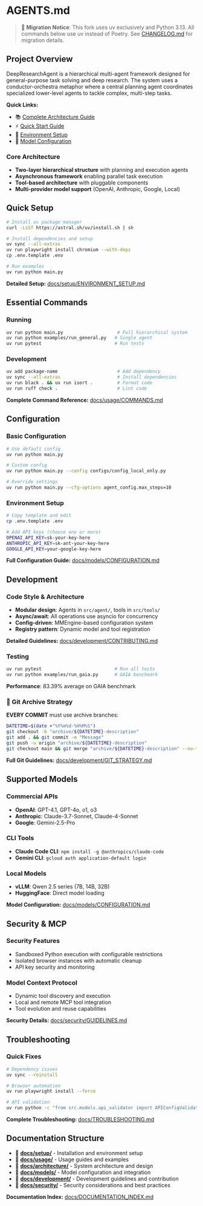 # AGENTS.md

> 🔧 **Migration Notice**: This fork uses uv exclusively and Python 3.13. All commands below use uv instead of Poetry. See [CHANGELOG.md](CHANGELOG.md) for migration details.

## Project Overview

DeepResearchAgent is a hierarchical multi-agent framework designed for general-purpose task solving and deep research. The system uses a conductor-orchestra metaphor where a central planning agent coordinates specialized lower-level agents to tackle complex, multi-step tasks.

**Quick Links:**
- 📚 [Complete Architecture Guide](docs/architecture/OVERVIEW.md)
- ⚡ [Quick Start Guide](docs/usage/QUICK_START.md)
- 🔧 [Environment Setup](docs/setup/ENVIRONMENT_SETUP.md)
- 🤖 [Model Configuration](docs/models/CONFIGURATION.md)

### Core Architecture
- **Two-layer hierarchical structure** with planning and execution agents
- **Asynchronous framework** enabling parallel task execution
- **Tool-based architecture** with pluggable components
- **Multi-provider model support** (OpenAI, Anthropic, Google, Local)

## Quick Setup

```bash
# Install uv package manager
curl -LsSf https://astral.sh/uv/install.sh | sh

# Install dependencies and setup
uv sync --all-extras
uv run playwright install chromium --with-deps
cp .env.template .env

# Run examples
uv run python main.py
```

**Detailed Setup:** [docs/setup/ENVIRONMENT_SETUP.md](docs/setup/ENVIRONMENT_SETUP.md)

## Essential Commands

### Running
```bash
uv run python main.py                    # Full hierarchical system
uv run python examples/run_general.py   # Single agent
uv run pytest                           # Run tests
```

### Development
```bash
uv add package-name                      # Add dependency
uv sync --all-extras                     # Install dependencies
uv run black . && uv run isort .         # Format code
uv run ruff check .                      # Lint code
```

**Complete Command Reference:** [docs/usage/COMMANDS.md](docs/usage/COMMANDS.md)

## Configuration

### Basic Configuration
```bash
# Use default config
uv run python main.py

# Custom config
uv run python main.py --config configs/config_local_only.py

# Override settings
uv run python main.py --cfg-options agent_config.max_steps=10
```

### Environment Setup
```bash
# Copy template and edit
cp .env.template .env

# Add API keys (choose one or more)
OPENAI_API_KEY=sk-your-key-here
ANTHROPIC_API_KEY=sk-ant-your-key-here
GOOGLE_API_KEY=your-google-key-here
```

**Full Configuration Guide:** [docs/models/CONFIGURATION.md](docs/models/CONFIGURATION.md)

## Development

### Code Style & Architecture
- **Modular design**: Agents in `src/agent/`, tools in `src/tools/`
- **Async/await**: All operations use asyncio for concurrency
- **Config-driven**: MMEngine-based configuration system
- **Registry pattern**: Dynamic model and tool registration

**Detailed Guidelines:** [docs/development/CONTRIBUTING.md](docs/development/CONTRIBUTING.md)

### Testing
```bash
uv run pytest                           # Run all tests
uv run python examples/run_gaia.py      # GAIA benchmark
```

**Performance**: 83.39% average on GAIA benchmark

### 🚨 Git Archive Strategy

**EVERY COMMIT** must use archive branches:

```bash
DATETIME=$(date +"%Y%m%d-%H%M%S")
git checkout -b "archive/${DATETIME}-description"
git add . && git commit -m "Message"
git push -u origin "archive/${DATETIME}-description"
git checkout main && git merge "archive/${DATETIME}-description" --no-ff
```

**Full Git Guidelines:** [docs/development/GIT_STRATEGY.md](docs/development/GIT_STRATEGY.md)

## Supported Models

### Commercial APIs
- **OpenAI**: GPT-4.1, GPT-4o, o1, o3
- **Anthropic**: Claude-3.7-Sonnet, Claude-4-Sonnet
- **Google**: Gemini-2.5-Pro

### CLI Tools
- **Claude Code CLI**: `npm install -g @anthropics/claude-code`
- **Gemini CLI**: `gcloud auth application-default login`

### Local Models
- **vLLM**: Qwen 2.5 series (7B, 14B, 32B)
- **HuggingFace**: Direct model loading

**Model Configuration:** [docs/models/CONFIGURATION.md](docs/models/CONFIGURATION.md)

## Security & MCP

### Security Features
- Sandboxed Python execution with configurable restrictions
- Isolated browser instances with automatic cleanup
- API key security and monitoring

### Model Context Protocol
- Dynamic tool discovery and execution
- Local and remote MCP tool integration
- Tool evolution and reuse capabilities

**Security Details:** [docs/security/GUIDELINES.md](docs/security/GUIDELINES.md)

## Troubleshooting

### Quick Fixes
```bash
# Dependency issues
uv sync --reinstall

# Browser automation
uv run playwright install --force

# API validation
uv run python -c "from src.models.api_validator import APIConfigValidator; APIConfigValidator().validate_all_configs()"
```

**Complete Troubleshooting:** [docs/TROUBLESHOOTING.md](docs/TROUBLESHOOTING.md)

## Documentation Structure

- 📁 **[docs/setup/](docs/setup/)** - Installation and environment setup
- 📁 **[docs/usage/](docs/usage/)** - Usage guides and examples
- 📁 **[docs/architecture/](docs/architecture/)** - System architecture and design
- 📁 **[docs/models/](docs/models/)** - Model configuration and integration
- 📁 **[docs/development/](docs/development/)** - Development guidelines and contribution
- 📁 **[docs/security/](docs/security/)** - Security considerations and best practices

**Documentation Index:** [docs/DOCUMENTATION_INDEX.md](docs/DOCUMENTATION_INDEX.md)